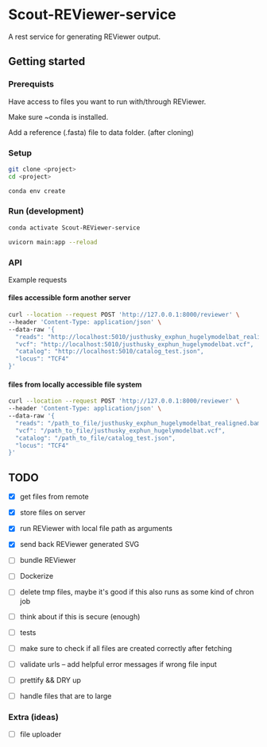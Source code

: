 # Scout-REViewer-service

A rest service for generating REViewer output.

## Getting started

### Prerequists

Have access to files you want to run with/through REViewer.

Make sure ~conda is installed.

Add a reference (.fasta) file to data folder. (after cloning)

### Setup

``` bash
git clone <project>
cd <project>
```

``` bash
conda env create
```

### Run (development)

``` bash
conda activate Scout-REViewer-service
```

``` bash
uvicorn main:app --reload
```

### API

Example requests

#### files accessible form another server

``` bash
curl --location --request POST 'http://127.0.0.1:8000/reviewer' \
--header 'Content-Type: application/json' \
--data-raw '{
  "reads": "http://localhost:5010/justhusky_exphun_hugelymodelbat_realigned.bam",
  "vcf": "http://localhost:5010/justhusky_exphun_hugelymodelbat.vcf",
  "catalog": "http://localhost:5010/catalog_test.json",
  "locus": "TCF4"
}'
```

#### files from locally accessible file system

``` bash
curl --location --request POST 'http://127.0.0.1:8000/reviewer' \
--header 'Content-Type: application/json' \
--data-raw '{
  "reads": "/path_to_file/justhusky_exphun_hugelymodelbat_realigned.bam",
  "vcf": "/path_to_file/justhusky_exphun_hugelymodelbat.vcf",
  "catalog": "/path_to_file/catalog_test.json",
  "locus": "TCF4"
}'
```

## TODO

- [x] get files from remote
- [x] store files on server
- [x] run REViewer with local file path as arguments
- [x] send back REViewer generated SVG
- [ ] bundle REViewer
- [ ] Dockerize
- [ ] delete tmp files, maybe it's good if this also runs as some kind of chron job
- [ ] think about if this is secure (enough)
- [ ] tests
- [ ] make sure to check if all files are created correctly after fetching
- [ ] validate urls – add helpful error messages if wrong file input
- [ ] prettify && DRY up
- [ ] handle files that are to large


### Extra (ideas)

- [ ] file uploader
